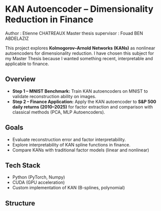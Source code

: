 # KAN Autoencoder – Dimensionality Reduction in Finance
Author : Etienne CHATREAUX
Master thesis supervisor : Fouad BEN ABDELAZIZ

This project explores **Kolmogorov–Arnold Networks (KANs)** as nonlinear autoencoders for dimensionality reduction. I have chosen this subject for my Master Thesis because I wanted something recent, interpretable and applicable to finance. 

## Overview
- **Step 1 – MNIST Benchmark:** Train KAN autoencoders on MNIST to validate reconstruction ability on images.
- **Step 2 – Finance Application:** Apply the KAN autoencoder to **S&P 500 daily returns (2010–2025)** for factor extraction and comparison with classical methods (PCA, MLP Autoencoders).

## Goals
- Evaluate reconstruction error and factor interpretability.
- Explore interpretability of KAN spline functions in finance.  
- Compare KANs with traditional factor models (linear and nonlinear)

## Tech Stack
- Python (PyTorch, Numpy)
- CUDA (GPU acceleration)
- Custom implementation of KAN (B-splines, polynomial)

## Structure
